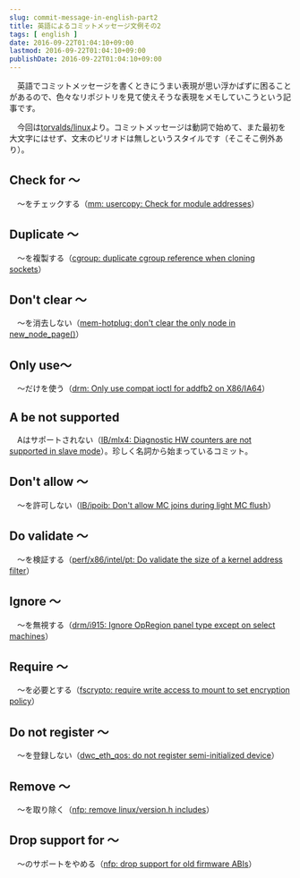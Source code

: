 ```yaml
---
slug: commit-message-in-english-part2
title: 英語によるコミットメッセージ文例その2
tags: [ english ]
date: 2016-09-22T01:04:10+09:00
lastmod: 2016-09-22T01:04:10+09:00
publishDate: 2016-09-22T01:04:10+09:00
---
```


　英語でコミットメッセージを書くときにうまい表現が思い浮かばずに困ることがあるので、色々なリポジトリを見て使えそうな表現をメモしていこうという記事です。

　今回は[torvalds/linux](https://github.com/torvalds/linux)より。コミットメッセージは動詞で始めて、また最初を大文字にはせず、文末のピリオドは無しというスタイルです（そこそこ例外あり）。

## Check for 〜


　〜をチェックする（[mm: usercopy: Check for module addresses](https://github.com/torvalds/linux/commit/aa4f0601115319a52c80f468c8f007e5aa9277cb)）

## Duplicate 〜


　〜を複製する（[cgroup: duplicate cgroup reference when cloning sockets](https://github.com/torvalds/linux/commit/d979a39d7242e0601bf9b60e89628fb8ac577179)）

## Don't clear 〜


　〜を消去しない（[mem-hotplug: don't clear the only node in new_node_page()](https://github.com/torvalds/linux/commit/9bb627be47a574b764e162e8513d5db78d49e7f5)）

## Only use〜


　〜だけを使う（[drm: Only use compat ioctl for addfb2 on X86/IA64](https://github.com/torvalds/linux/commit/47a66e45d7a7613322549c2475ea9d809baaf514)）

## A be not supported


　Aはサポートされない（[IB/mlx4: Diagnostic HW counters are not supported in slave mode](https://github.com/torvalds/linux/commit/69d269d38910e697e461ec5677368f57d2046cbe)）。珍しく名詞から始まっているコミット。

## Don't allow 〜


　〜を許可しない（[IB/ipoib: Don't allow MC joins during light MC flush](https://github.com/torvalds/linux/commit/344bacca8cd811809fc33a249f2738ab757d327f)）

## Do validate 〜


　〜を検証する（[perf/x86/intel/pt: Do validate the size of a kernel address filter](https://github.com/torvalds/linux/commit/1155bafcb79208abc6ae234c6e135ac70607755c)）

## Ignore 〜


　〜を無視する（[drm/i915: Ignore OpRegion panel type except on select machines](https://github.com/torvalds/linux/commit/ea54ff4008892b46c7a3e6bc8ab8aaec9d198639)）

## Require 〜


　〜を必要とする（[fscrypto: require write access to mount to set encryption policy](https://github.com/torvalds/linux/commit/ba63f23d69a3a10e7e527a02702023da68ef8a6d)）

## Do not register 〜


　〜を登録しない（[dwc_eth_qos: do not register semi-initialized device](https://github.com/torvalds/linux/commit/47b02f7294a483387772a46931da942b2ca9d845)）

## Remove 〜


　〜を取り除く（[nfp: remove linux/version.h includes](https://github.com/torvalds/linux/commit/312fada1f9f87fb55ace4b5a55a70a9eea5100fd)）

## Drop support for 〜


　〜のサポートをやめる（[nfp: drop support for old firmware ABIs](https://github.com/torvalds/linux/commit/313b345cbff566340022c82267a377e1e493ef90)）

